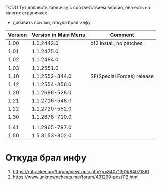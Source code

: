 TODO Тут добавить табличку с соответствием версий, она есть на многих страничках
+ добавить ссылки, откуда брал инфу


|Version|Version in Main Menu|Comment|
|---|---|---|
|1.00|1.0.2442.0|bf2 install, no patches|
|1.01|1.1.2475.0||
|1.02|1.1.2484.0||
|1.03|1.1.2551.0||
|1.10|1.1.2552-344.0|SF(Special Forces) release|
|1.12|1.1.2554-356.0|||
|1.20|1.1.2696-528.0||
|1.21|1.1.2716-548.0||
|1.22|1.1.2720-552.0||
|1.30|1.1.2878-710.0||
||||
|1.41|1.1.2965-797.0||
|1.50|1.5.3153-802.0||

# Откуда брал инфу
1. https://rutracker.org/forum/viewtopic.php?p=84071361#84071361
2. https://www.unknowncheats.me/forum/431299-post112.html
